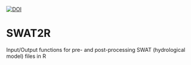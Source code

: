 [![DOI](https://zenodo.org/badge/16503/hzambran/SWAT2R.svg)](https://zenodo.org/badge/latestdoi/16503/hzambran/SWAT2R)


SWAT2R
======

Input/Output functions for pre- and post-processing SWAT (hydrological model) files in R
